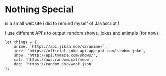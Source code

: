 # Nothing Special
is a small website i did to remind myself of Javascript !

I use different API's to output random shows, jokes and animals (for now) :

```
let things = {
    anime: `https://api.jikan.moe/v3/anime/`,
    joke: `https://official-joke-api.appspot.com/random_joke`,
    show: 'http://api.tvmaze.com/shows/',
    cat: `https://aws.random.cat/meow`,
    dog: `https://random.dog/woof.json`
};
```
